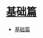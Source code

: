 # [基础篇](https://hollischuang.github.io/toBeTopJavaer/#/basics/object-oriented/object-oriented-vs-procedure-oriented)

- [基础篇](#基础篇)


